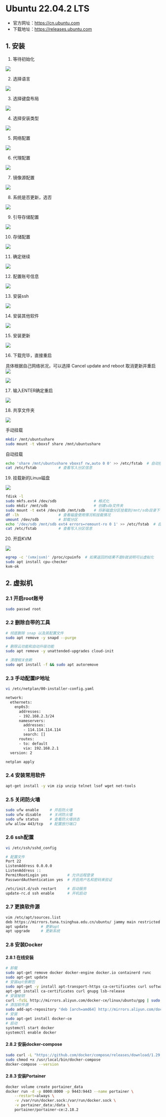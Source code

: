 # Ubuntu 22.04.2 LTS

- 官方网址：https://cn.ubuntu.com
- 下载地址：https://releases.ubuntu.com

## 1. 安装

1. 等待初始化

![](../../assets/_images/deploy/ubuntu/1.png)

2. 选择语言

![](../../assets/_images/deploy/ubuntu/2.png)

3. 选择键盘布局

![](../../assets/_images/deploy/ubuntu/3.png)

4. 选择安装类型

![](../../assets/_images/deploy/ubuntu/4.png)

5. 网络配置

![](../../assets/_images/deploy/ubuntu/5.png)

6. 代理配置

![](../../assets/_images/deploy/ubuntu/6.png)

7. 镜像源配置

![](../../assets/_images/deploy/ubuntu/7.png)

8. 系统是否更新，选否

![](../../assets/_images/deploy/ubuntu/8.png)

9. 引导存储配置

![](../../assets/_images/deploy/ubuntu/9.png)

10. 存储配置

![](../../assets/_images/deploy/ubuntu/10.png)

11. 确定继续

![](../../assets/_images/deploy/ubuntu/11.png)

12. 配置账号信息

![](../../assets/_images/deploy/ubuntu/12.png)

13. 安装ssh

![](../../assets/_images/deploy/ubuntu/13.png)

14. 安装其他软件

![](../../assets/_images/deploy/ubuntu/14.png)

15. 安装更新

![](../../assets/_images/deploy/ubuntu/15.png)

16. 下载完毕，直接重启

具体根据自己网络状况，可以选择 Cancel update and reboot 取消更新并重启
![](../../assets/_images/deploy/ubuntu/16.png)

![](../../assets/_images/deploy/ubuntu/16_1.png)

17. 输入ENTER确定重启

![](../../assets/_images/deploy/ubuntu/17.png)

18. 共享文件夹

![](../../assets/_images/deploy/ubuntu/18.png)

手动挂载
```bash
mkdir /mnt/ubuntushare
sudo mount -t vboxsf share /mnt/ubuntushare
```

自动挂载
```bash
echo 'share /mnt/ubuntushare vboxsf rw,auto 0 0' >> /etc/fstab  # 自动挂载
cat /etc/fstab          # 查看写入分区信息
```

19. 挂载新的Linux磁盘

![](../../assets/_images/deploy/ubuntu/19.png)

```bash
fdisk -l
sudo mkfs.ext4 /dev/sdb                 # 格式化
sudo mkdir /mnt/sdb                     # 创建sdb文件夹
sudo mount -t ext4 /dev/sdb /mnt/sdb    # 将新磁盘分区挂载到/mnt/sdb目录下
df -lh                  # 查看磁盘使用情况和挂载情况
umount /dev/sdb         # 卸载分区
echo '/dev/sdb /mnt/sdb ext4 errors=remount-ro 0 1' >> /etc/fstab  # 自动挂载
cat /etc/fstab          # 查看写入分区信息
```

20. 开启KVM

![](../../assets/_images/deploy/ubuntu/20.png)

```bash
egrep -c '(vmx|svm)' /proc/cpuinfo  # 如果返回的结果不是0就说明可以虚拟化
sudo apt install cpu-checker
kvm-ok
```


## 2. 虚拟机

### 2.1 开启root账号

```bash
sudo passwd root
```

### 2.2 删除自带的工具

```bash
# 彻底删除 snap 以及其配置文件
sudo apt remove -y snapd --purge

# 删除云功能和自动升级功能
sudo apt remove -y unattended-upgrades cloud-init

# 清理相关依赖
sudo apt install -f && sudo apt autoremove
```

### 2.3 手动配置IP地址

```bash
vi /etc/netplan/00-installer-config.yaml
```

```bash
network:
  ethernets:
    enp0s3:
      addresses:
      - 192.168.2.3/24
      nameservers:
        addresses:
        - 114.114.114.114
        search: []
      routes:
      - to: default
        via: 192.168.2.1
  version: 2
```

```bash
netplan apply
```

### 2.4 安装常用软件

```bash
apt-get install -y vim zip unzip telnet lsof wget net-tools
```

### 2.5 关闭防火墙

```bash
sudo ufw enable     # 开启防火墙
sudo ufw disable    # 关闭防火墙
sudo ufw status     # 查看防火墙状态
ufw allow 443/tcp   # 配置放行端口
```

### 2.6 ssh配置

```bash
vi /etc/ssh/sshd_config

# 配置文件
Port 22
ListenAddress 0.0.0.0
ListenAddress ::
PermitRootLogin yes         # 允许远程登录
PasswordAuthentication yes  # 开启用户名和密码来验证
```

```bash
/etc/init.d/ssh restart     # 启动服务
update-rc.d ssh enable      # 开机启动
```

### 2.7 更换软件源

```bash
vim /etc/apt/sources.list
deb https://mirrors.tuna.tsinghua.edu.cn/ubuntu/ jammy main restricted universe multiverse
apt update      # 更新apt
apt upgrade     # 更新系统
```

### 2.8 安装Docker

#### 2.8.1 在线安装

```bash
# 卸载
sudo apt-get remove docker docker-engine docker.io containerd runc  
sudo apt-get update
# 安装apt依赖包
sudo apt-get -y install apt-transport-https ca-certificates curl software-properties-common 
apt-get install ca-certificates curl gnupg lsb-release
# 安装秘钥
curl -fsSL http://mirrors.aliyun.com/docker-ce/linux/ubuntu/gpg | sudo apt-key add -
# 添加软件源
sudo add-apt-repository "deb [arch=amd64] http://mirrors.aliyun.com/docker-ce/linux/ubuntu $(lsb_release -cs) stable"
# 安装
sudo apt-get install docker-ce
# 启动
systemctl start docker
systemctl enable docker
```

#### 2.8.2 安装docker-compose

```bash
sudo curl -L "https://github.com/docker/compose/releases/download/1.29.2/docker-compose-$(uname -s)-$(uname -m)" -o /usr/local/bin/docker-compose
sudo chmod +x /usr/local/bin/docker-compose
docker-compose --version
```

#### 2.8.3 安装Portainer

```bash
docker volume create portainer_data
docker run -d -p 8000:8000 -p 9443:9443 --name portainer \
    --restart=always \
    -v /var/run/docker.sock:/var/run/docker.sock \
    -v portainer_data:/data \
    portainer/portainer-ce:2.18.2
```